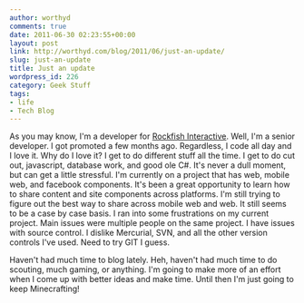 ```yaml
---
author: worthyd
comments: true
date: 2011-06-30 02:23:55+00:00
layout: post
link: http://worthyd.com/blog/2011/06/just-an-update/
slug: just-an-update
title: Just an update
wordpress_id: 226
category: Geek Stuff 
tags:
- life
- Tech Blog
---
```


As you may know, I'm a developer for [Rockfish Interactive](http://rockfishinteractive.com). Well, I'm a senior developer. I got promoted a few months ago.  Regardless, I code all day and I love it.  Why do I love it? I get to do different stuff all the time.  I get to do cut out, javascript, database work, and good ole C#.  It's never a dull moment, but can get a little stressful.  I'm currently on a project that has web, mobile web, and facebook components.  It's been a great opportunity to learn how to share content and site components across platforms.  I'm still trying to figure out the best way to share across mobile web and web. It still seems to be a case by case basis.  I ran into some frustrations on my current project. Main issues were multiple people on the same project. I have issues with source control. I dislike Mercurial, SVN, and all the other version controls I've used.  Need to try GIT I guess. 

Haven't had much time to blog lately. Heh, haven't had much time to do scouting, much gaming, or anything.  I'm going to make more of an effort when I come up with better ideas and make time.  Until then I'm just going to keep Minecrafting!
